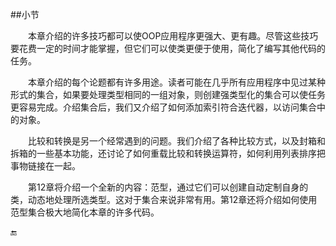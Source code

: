 ##小节

&emsp;&emsp;本章介绍的许多技巧都可以使OOP应用程序更强大、更有趣。尽管这些技巧要花费一定的时间才能掌握，但它们可以使类更便于使用，简化了编写其他代码的任务。

&emsp;&emsp;本章介绍的每个论题都有许多用途。读者可能在几乎所有应用程序中见过某种形式的集合，如果要处理类型相同的一组对象，则创建强类型化的集合可以使任务更容易完成。介绍集合后，我们又介绍了如何添加索引符合迭代器，以访问集合中的对象。

&emsp;&emsp;比较和转换是另一个经常遇到的问题。我们介绍了各种比较方式，以及封箱和拆箱的一些基本功能，还讨论了如何重载比较和转换运算符，如何利用列表排序把事物链接在一起。

&emsp;&emsp;第12章将介绍一个全新的内容：范型，通过它们可以创建自动定制自身的类，动态地处理所选类型。这对于集合来说非常有用。第12章还将介绍如何使用范型集合极大地简化本章的许多代码。

🔚